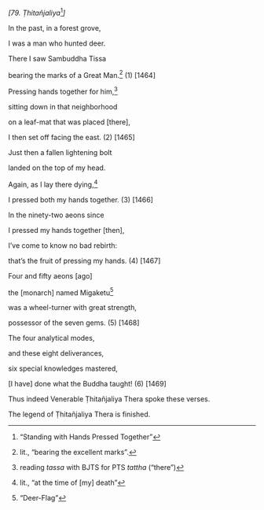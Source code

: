 *\[79. Ṭhitañjaliya*[^1]*\]*

In the past, in a forest grove,

I was a man who hunted deer.

There I saw Sambuddha Tissa

bearing the marks of a Great Man.[^2] (1) \[1464\]

Pressing hands together for him,[^3]

sitting down in that neighborhood

on a leaf-mat that was placed \[there\],

I then set off facing the east. (2) \[1465\]

Just then a fallen lightening bolt

landed on the top of my head.

Again, as I lay there dying,[^4]

I pressed both my hands together. (3) \[1466\]

In the ninety-two aeons since

I pressed my hands together \[then\],

I’ve come to know no bad rebirth:

that’s the fruit of pressing my hands. (4) \[1467\]

Four and fifty aeons \[ago\]

the \[monarch\] named Migaketu[^5]

was a wheel-turner with great strength,

possessor of the seven gems. (5) \[1468\]

The four analytical modes,

and these eight deliverances,

six special knowledges mastered,

\[I have\] done what the Buddha taught! (6) \[1469\]

Thus indeed Venerable Ṭhitañjaliya Thera spoke these verses.

The legend of Ṭhitañjaliya Thera is finished.

[^1]: “Standing with Hands Pressed Together”

[^2]: lit., “bearing the excellent marks”.

[^3]: reading *tassa* with BJTS for PTS *tattha* (“there”)

[^4]: lit., “at the time of \[my\] death”

[^5]: “Deer-Flag”
